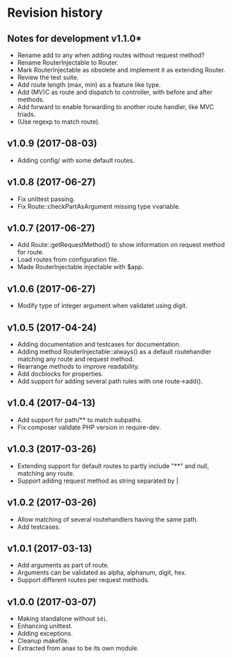Revision history
=================================

Notes for development v1.1.0*
---------------------------------

* Rename add to any when adding routes without request method?
* Rename RouterInjectable to Router.
* Mark RouterInjectable as obsolete and implement it as extending Router.
* Review the test suite.
* Add route length (max, min) as a feature like type.
* Add (MV)C as route and dispatch to controller, with before and after methods.
* Add forward to enable forwarding to another route handler, like MVC triads.
* (Use regexp to match route).


v1.0.9 (2017-08-03)
---------------------------------

* Adding config/ with some default routes.


v1.0.8 (2017-06-27)
---------------------------------

* Fix unittest passing.
* Fix Route::checkPartAsArgument missing type vvariable.


v1.0.7 (2017-06-27)
---------------------------------

* Add Route::getRequestMethod() to show information on request method for route.
* Load routes from configuration file.
* Made RouterInjectable injectable with $app.


v1.0.6 (2017-06-27)
---------------------------------

* Modify type of integer argument when validatet using digit.


v1.0.5 (2017-04-24)
---------------------------------

* Adding documentation and testcases for documentation.
* Adding method RouterInjectable::always() as a default routehandler matching any route and request method.
* Rearrange methods to improve readability.
* Add docblocks for properties.
* Add support for adding several path rules with one route->add().


v1.0.4 (2017-04-13)
---------------------------------

* Add support for path/** to match subpaths.
* Fix composer validate PHP version in require-dev. 


v1.0.3 (2017-03-26)
---------------------------------

* Extending support for default routes to partly include "\*\*" and null, matching any route. 
* Support adding request method as string separated by |


v1.0.2 (2017-03-26)
---------------------------------

* Allow matching of several routehandlers having the same path.
* Add testcases.


v1.0.1 (2017-03-13)
---------------------------------

* Add arguments as part of route.
* Arguments can be validated as alpha, alphanum, digit, hex.
* Support different routes per request methods.


v1.0.0 (2017-03-07)
---------------------------------

* Making standalone without `$di`.
* Enhancing unittest.
* Adding exceptions.
* Cleanup makefile.
* Extracted from anax to be its own module.
